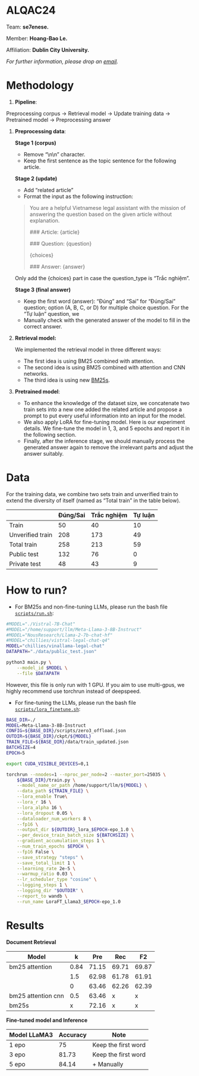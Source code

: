 # ALQAC24

Team: **se7enese.**

Member: **Hoang-Bao Le.** 

Affiliation: **Dublin City University.**  

_For further information, please drop an [email](<bao.le2@mail.dcu.ie>)._

# Methodology

1. **Pipeline**: 

Preprocessing corpus → Retrieval model → Update training data → Pretrained model → Preprocessing answer 

1. **Preprocessing data**:
    
    **Stage 1 (corpus)**
    
    - Remove “\n\n” character.
    - Keep the first sentence as the topic sentence for the following article.
    
    **Stage 2 (update)**
    
    - Add “related article”
    - Format the input as the following instruction:
    
    > You are a helpful Vietnamese legal assistant with the mission of answering the question based on the given article without explanation.
    >  
    > \### Article: {article}
    >  
    > \### Question: {question}
    >  
    > {choices}
    >  
    > \### Answer: {answer} 
   
    Only add the {choices} part in case the question_type is “Trắc nghiệm”.
    
    **Stage 3 (final answer)**
    
    - Keep the first word (answer): “Đúng” and “Sai” for “Đúng/Sai” question; option (A, B, C, or D) for multiple choice question. For the “Tự luận” question, we
    - Manually check with the generated answer of the model to fill in the correct answer.

2. **Retrieval model:**
    
    We implemented the retrieval model in three different ways:
    
    - The first idea is using BM25 combined with attention.
    - The second idea is using BM25 combined with attention and CNN networks.
    - The third idea is using new [BM25s](https://bm25s.github.io).

3. **Pretrained model**: 
    - To enhance the knowledge of the dataset size, we concatenate two train sets into a new one added the related article and propose a prompt to put every useful information into an input for the model.
    - We also apply LoRA for fine-tuning model. Here is our experiment details. We fine-tune the model in 1, 3, and 5 epochs and report it in the following section.
    - Finally, after the inference stage, we should manually process the generated answer again to remove the irrelevant parts and adjust the answer suitably.

# Data

For the training data, we combine two sets train and unverified train to extend the diversity of itself (named as “Total train” in the table below).

 

|  | Đúng/Sai | Trắc nghiệm | Tự luận |
| --- | --- | --- | --- |
| Train | 50 | 40 | 10 |
| Unverified train | 208 | 173 | 49 |
| Total train | 258 | 213 | 59 |
| Public test | 132 | 76 | 0 |
| Private test | 48 | 43 | 9 |

# How to run?

- For BM25s and non-fine-tuning LLMs, please run the bash file [`scripts/run.sh`](scripts/run.sh):

```bash
#MODEL="./Vistral-7B-Chat"
#MODEL="/home/support/llm/Meta-Llama-3-8B-Instruct"
#MODEL="NousResearch/Llama-2-7b-chat-hf"
#MODEL="chillies/vistral-legal-chat-q4"
MODEL="chillies/vinallama-legal-chat"
DATAPATH="./data/public_test.json"

python3 main.py \
	--model_id $MODEL \
	--file $DATAPATH
```

However, this file is only run with 1 GPU. If you aim to use multi-gpus, we highly recommend use torchrun instead of deepspeed.  

- For fine-tuning the LLMs, please run the bash file [`scripts/lora_finetune.sh`](scripts/lora_finetune.sh):

```bash
BASE_DIR=./
MODEL=Meta-Llama-3-8B-Instruct
CONFIG=${BASE_DIR}/scripts/zero3_offload.json
OUTDIR=${BASE_DIR}/ckpt/${MODEL}
TRAIN_FILE=${BASE_DIR}/data/train_updated.json
BATCHSIZE=4
EPOCH=5

export CUDA_VISIBLE_DEVICES=0,1

torchrun --nnodes=1 --nproc_per_node=2 --master_port=25035 \
	${BASE_DIR}/train.py \
	--model_name_or_path /home/support/llm/${MODEL} \
	--data_path ${TRAIN_FILE} \
	--lora_enable True\
	--lora_r 16 \
	--lora_alpha 16 \
	--lora_dropout 0.05 \
	--dataloader_num_workers 8 \
	--fp16 \
	--output_dir ${OUTDIR}_lora_$EPOCH-epo_1.0 \
	--per_device_train_batch_size ${BATCHSIZE} \
	--gradient_accumulation_steps 1 \
	--num_train_epochs $EPOCH \
	--fp16 False \
	--save_strategy "steps" \
	--save_total_limit 1 \
	--learning_rate 2e-5 \
	--warmup_ratio 0.03 \
	--lr_scheduler_type "cosine" \
	--logging_steps 1 \
	--logging_dir "$OUTDIR" \
	--report_to wandb \
	--run_name LoraFT_Llama3_$EPOCH-epo_1.0
```

# Results

**Document Retrieval**

| Model | k | Pre | Rec | F2 |
| --- | --- | --- | --- | --- |
| bm25 attention | 0.84 | 71.15 | 69.71 | 69.87 |
|  | 1.5 | 62.98 | 61.78 | 61.91 |
|  | 0 | 63.46 | 62.26 | 62.39 |
| bm25 attention cnn | 0.5 | 63.46 | x | x |
| bm25s | x | 72.16 | x | x |

**Fine-tuned model and Inference**

| Model LLaMA3 | Accuracy | Note |
| --- | --- | --- |
| 1 epo | 75 | Keep the first word |
| 3 epo | 81.73 | Keep the first word |
| 5 epo | 84.14 | + Manually  |
